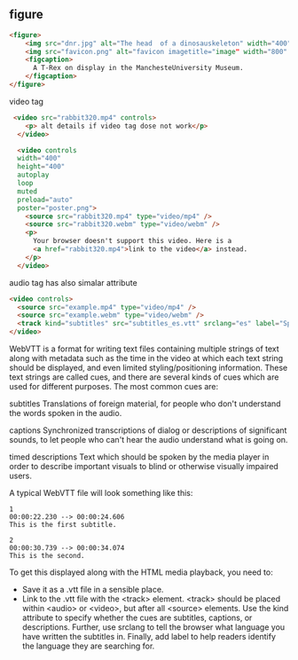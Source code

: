 ## figure

```html
<figure>
    <img src="dnr.jpg" alt="The head  of a dinosauskeleton" width="400" height="341" />
    <img src="favicon.png" alt="favicon imagetitle="image" width="800" height="341" />
    <figcaption>
      A T-Rex on display in the ManchesteUniversity Museum.
    </figcaption>
</figure>
```
video tag

```html
 <video src="rabbit320.mp4" controls>
    <p> alt details if video tag dose not work</p>
  </video>

  <video controls
  width="400"
  height="400"
  autoplay
  loop
  muted
  preload="auto"
  poster="poster.png">
    <source src="rabbit320.mp4" type="video/mp4" />
    <source src="rabbit320.webm" type="video/webm" />
    <p>
      Your browser doesn't support this video. Here is a
      <a href="rabbit320.mp4">link to the video</a> instead.
    </p>
  </video>
```
audio tag has also simalar attribute

```html
<video controls>
  <source src="example.mp4" type="video/mp4" />
  <source src="example.webm" type="video/webm" />
  <track kind="subtitles" src="subtitles_es.vtt" srclang="es" label="Spanish" />
</video>
```
WebVTT is a format for writing text files containing multiple strings of text along with metadata such as the time in the video at which each text string should be displayed, and even limited styling/positioning information. These text strings are called cues, and there are several kinds of cues which are used for different purposes. The most common cues are:

subtitles
Translations of foreign material, for people who don't understand the words spoken in the audio.

captions
Synchronized transcriptions of dialog or descriptions of significant sounds, to let people who can't hear the audio understand what is going on.

timed descriptions
Text which should be spoken by the media player in order to describe important visuals to blind or otherwise visually impaired users.

A typical WebVTT file will look something like this:

```webvtt
1
00:00:22.230 --> 00:00:24.606
This is the first subtitle.

2
00:00:30.739 --> 00:00:34.074
This is the second.
```
To get this displayed along with the HTML media playback, you need to:

- Save it as a .vtt file in a sensible place.
- Link to the .vtt file with the \<track> element. \<track> should be placed within \<audio> or \<video>, but after all \<source> elements. Use the kind attribute to specify whether the cues are subtitles, captions, or descriptions. Further, use srclang to tell the browser what language you have written the subtitles in. Finally, add label to help readers identify the language they are searching for.

